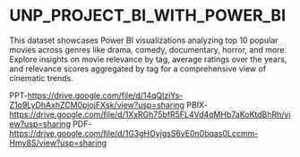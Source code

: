 # UNP_PROJECT_BI_WITH_POWER_BI
This dataset showcases Power BI visualizations analyzing top 10 popular movies across genres like drama, comedy, documentary, horror, and more. Explore insights on movie relevance by tag, average ratings over the years, and relevance scores aggregated by tag for a comprehensive view of cinematic trends.

PPT-https://drive.google.com/file/d/14qQlziYs-Z1o9LyDhAxhZCM0piojFXsk/view?usp=sharing
PBIX-https://drive.google.com/file/d/1XxRGh75bfR5FL4Vd4qMHb7aKoKtdBhRh/view?usp=sharing
PDF-https://drive.google.com/file/d/1G3gHOyjgsS6vE0n0bqas0Lccmm-Hmy8S/view?usp=sharing
